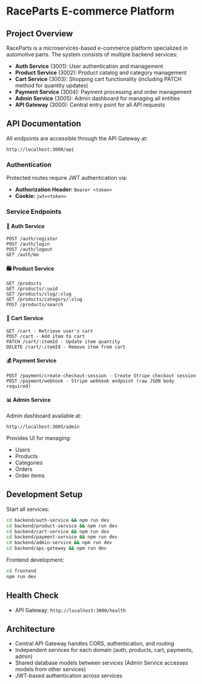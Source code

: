 # RaceParts E-commerce Platform

## Project Overview
RaceParts is a microservices-based e-commerce platform specialized in automotive parts. The system consists of multiple backend services:

- **Auth Service** (3001): User authentication and management
- **Product Service** (3002): Product catalog and category management
- **Cart Service** (3003): Shopping cart functionality (including PATCH method for quantity updates)
- **Payment Service** (3004): Payment processing and order management
- **Admin Service** (3005): Admin dashboard for managing all entities
- **API Gateway** (3000): Central entry point for all API requests

## API Documentation
All endpoints are accessible through the API Gateway at:
```
http://localhost:3000/api
```

### Authentication
Protected routes require JWT authentication via:
- **Authorization Header:** `Bearer <token>`
- **Cookie:** `jwt=<token>`

### Service Endpoints

#### 🔐 Auth Service
```
POST /auth/register
POST /auth/login
POST /auth/logout
GET /auth/me
```

#### 🛍️ Product Service
```
GET /products
GET /products/:uuid
GET /products/slug/:slug
GET /products/category/:slug
POST /products/search
```

#### 🛒 Cart Service
```
GET /cart - Retrieve user's cart
POST /cart - Add item to cart
PATCH /cart/:itemId - Update item quantity
DELETE /cart/:itemId - Remove item from cart
```

#### 💰 Payment Service
```
POST /payment/create-checkout-session - Create Stripe checkout session
POST /payment/webhook - Stripe webhook endpoint (raw JSON body required)
```

#### 📊 Admin Service
Admin dashboard available at:
```
http://localhost:3005/admin
```
Provides UI for managing:
- Users
- Products
- Categories
- Orders
- Order items

## Development Setup
Start all services:
```bash
cd backend/auth-service && npm run dev
cd backend/product-service && npm run dev
cd backend/cart-service && npm run dev
cd backend/payment-service && npm run dev
cd backend/admin-service && npm run dev
cd backend/api-gateway && npm run dev
```

Frontend development:
```bash
cd frontend
npm run dev
```

## Health Check
- API Gateway: `http://localhost:3000/health`

## Architecture
- Central API Gateway handles CORS, authentication, and routing
- Independent services for each domain (auth, products, cart, payments, admin)
- Shared database models between services (Admin Service accesses models from other services)
- JWT-based authentication across services
